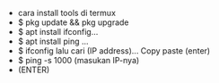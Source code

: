 - cara install tools di termux
- $ pkg update && pkg upgrade
- $ apt install ifconfig...
- $ apt install ping ...
- $ ifconfig lalu cari (IP address)...
    Copy paste (enter)
- $ ping -s 1000 (masukan IP-nya)
- (ENTER)

<!---
DidiDoank/DidiDoank is a ✨ special ✨ repository because its `README.md` (this file) appears on your GitHub profile.
You can click the Preview link to take a look at your changes.
--->
